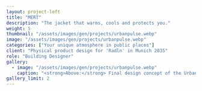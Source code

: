 ```yaml
---
layout: project-left
title: "MERT"
description: "The jacket that warms, cools and protects you."
weight: 5
thumbnail: "/assets/images/gen/projects/urbanpulse.webp"
image: "/assets/images/gen/projects/urbanpulse.webp"
categories: ["Your unique atmosphere in public places"]
client: "Physical product design for 'Radln' in Munich 2035"
role: "Building Designer"
gallery:
  - image: "/assets/images/gen/projects/urbanpulse.webp"
    caption: "<strong>Above:</strong> Final design concept of the Urban Pulse application"
gallery_limit: 2
---
```


